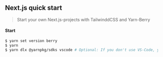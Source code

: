 ## Next.js quick start

> Start your own Next.js-projects with TailwinddCSS and Yarn-Berry

#### Start

```sh
$ yarn set version berry
$ yarn
$ yarn dlx @yarnpkg/sdks vscode # Optional: If you don't use VS-Code, you don't have to run this.
```
